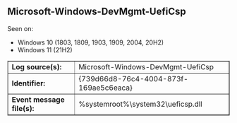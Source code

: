 ## Microsoft-Windows-DevMgmt-UefiCsp

Seen on:
* Windows 10 (1803, 1809, 1903, 1909, 2004, 20H2)
* Windows 11 (21H2)

<table border="1" class="docutils">
  <tbody>
    <tr>
      <td><b>Log source(s):</b></td>
      <td>Microsoft-Windows-DevMgmt-UefiCsp</td>
    </tr>
    <tr>
      <td><b>Identifier:</b></td>
      <td>{739d66d8-76c4-4004-873f-169ae5c6eaca}</td>
    </tr>
    <tr>
      <td><b>Event message file(s):</b></td>
      <td>%systemroot%\system32\ueficsp.dll</td>
    </tr>
  </tbody>
</table>

&nbsp;

